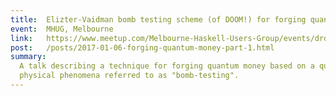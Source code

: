 ```yaml
---
title:  Elizter-Vaidman bomb testing scheme (of DOOM!) for forging quantum money
event:  MHUG, Melbourne
link:   https://www.meetup.com/Melbourne-Haskell-Users-Group/events/drdkbhysnbnc/
post:   /posts/2017-01-06-forging-quantum-money-part-1.html
summary:
  A talk describing a technique for forging quantum money based on a quirky
  physical phenomena referred to as "bomb-testing".
---
```


